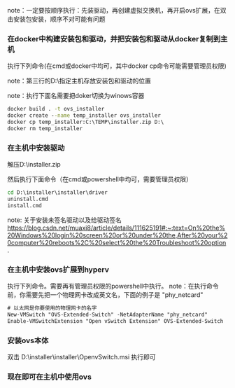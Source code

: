 note：一定要按顺序执行：先装驱动，再创建虚拟交换机，再开启ovs扩展，在双击安装包安装，顺序不对可能有问题

### 在docker中构建安装包和驱动，并把安装包和驱动从docker复制到主机

执行下列命令(在cmd或docker中均可，其中docker cp命令可能需要管理员权限)

note：第三行的D:\指定主机存放安装包和驱动的位置

note：执行下面名需要把doker切换为winows容器

~~~bat
docker build . -t ovs_installer
docker create --name temp_installer ovs_installer
docker cp temp_installer:C:\TEMP\installer.zip D:\
docker rm temp_installer
~~~


### 在主机中安装驱动

解压D:\installer.zip

然后执行下面命令（在cmd或powershell中均可，需要管理员权限）

~~~cmd
cd D:\installer\installer\driver
uninstall.cmd
install.cmd
~~~

note: 关于安装未签名驱动以及给驱动签名 https://blog.csdn.net/muaxi8/article/details/111625191#:~:text=On%20the%20Windows%20login%20screen%20or%20under%20the,After%20your%20computer%20reboots%2C%20select%20the%20Troubleshoot%20option.

### 在主机中安装ovs扩展到hyperv

执行下列命令。需要再有管理员权限的powershell中执行。
note：在执行命令前，你需要先把一个物理网卡改成英文名，下面的例子是 "phy_netcard"

~~~ps
# 以太网是你要使用的物理网卡的名字
New-VMSwitch "OVS-Extended-Switch" -NetAdapterName "phy_netcard"
Enable-VMSwitchExtension "Open vSwitch Extension" OVS-Extended-Switch
~~~



### 安装ovs本体

双击 D:\installer\installer\OpenvSwitch.msi 执行即可

### 现在即可在主机中使用ovs




